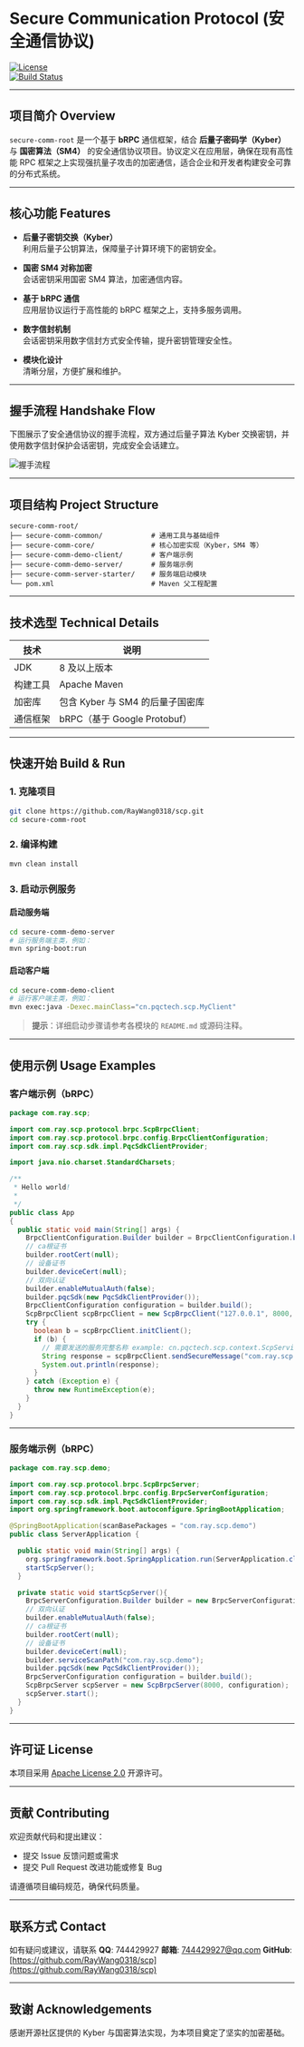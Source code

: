
# Secure Communication Protocol (安全通信协议)

[![License](https://img.shields.io/badge/License-Apache%202.0-blue.svg)](https://www.apache.org/licenses/LICENSE-2.0)  
[![Build Status](https://img.shields.io/badge/build-passing-brightgreen)](https://github.com/RayWang0318/scp/actions)

---

## 项目简介 Overview

`secure-comm-root` 是一个基于 **bRPC** 通信框架，结合 **后量子密码学（Kyber）** 与 **国密算法（SM4）** 的安全通信协议项目。协议定义在应用层，确保在现有高性能 RPC 框架之上实现强抗量子攻击的加密通信，适合企业和开发者构建安全可靠的分布式系统。

---

## 核心功能 Features

- **后量子密钥交换（Kyber）**  
  利用后量子公钥算法，保障量子计算环境下的密钥安全。
  
- **国密 SM4 对称加密**  
  会话密钥采用国密 SM4 算法，加密通信内容。
  
- **基于 bRPC 通信**  
  应用层协议运行于高性能的 bRPC 框架之上，支持多服务调用。
  
- **数字信封机制**  
  会话密钥采用数字信封方式安全传输，提升密钥管理安全性。
  
- **模块化设计**  
  清晰分层，方便扩展和维护。

---

## 握手流程 Handshake Flow

下图展示了安全通信协议的握手流程，双方通过后量子算法 Kyber 交换密钥，并使用数字信封保护会话密钥，完成安全会话建立。

![握手流程](docs/握手流程.png)

---

## 项目结构 Project Structure

```
secure-comm-root/
├── secure-comm-common/            # 通用工具与基础组件
├── secure-comm-core/              # 核心加密实现（Kyber，SM4 等）
├── secure-comm-demo-client/       # 客户端示例
├── secure-comm-demo-server/       # 服务端示例
├── secure-comm-server-starter/    # 服务端启动模块
└── pom.xml                        # Maven 父工程配置
```

---

## 技术选型 Technical Details

| 技术            | 说明                               |
|-----------------|----------------------------------|
| JDK             | 8 及以上版本                       |
| 构建工具        | Apache Maven                     |
| 加密库          | 包含 Kyber 与 SM4 的后量子国密库  |
| 通信框架        | bRPC（基于 Google Protobuf）     |

---

## 快速开始 Build & Run

### 1. 克隆项目

```bash
git clone https://github.com/RayWang0318/scp.git
cd secure-comm-root
```

### 2. 编译构建

```bash
mvn clean install
```

### 3. 启动示例服务

#### 启动服务端

```bash
cd secure-comm-demo-server
# 运行服务端主类，例如：
mvn spring-boot:run
```

#### 启动客户端

```bash
cd secure-comm-demo-client
# 运行客户端主类，例如：
mvn exec:java -Dexec.mainClass="cn.pqctech.scp.MyClient"
```

> **提示**：详细启动步骤请参考各模块的 `README.md` 或源码注释。

---

## 使用示例 Usage Examples

### 客户端示例（bRPC）

```java
package com.ray.scp;

import com.ray.scp.protocol.brpc.ScpBrpcClient;
import com.ray.scp.protocol.brpc.config.BrpcClientConfiguration;
import com.ray.scp.sdk.impl.PqcSdkClientProvider;

import java.nio.charset.StandardCharsets;

/**
 * Hello world!
 *
 */
public class App
{
  public static void main(String[] args) {
    BrpcClientConfiguration.Builder builder = BrpcClientConfiguration.builder();
    // ca根证书
    builder.rootCert(null);
    // 设备证书
    builder.deviceCert(null);
    // 双向认证
    builder.enableMutualAuth(false);
    builder.pqcSdk(new PqcSdkClientProvider());
    BrpcClientConfiguration configuration = builder.build();
    ScpBrpcClient scpBrpcClient = new ScpBrpcClient("127.0.0.1", 8000, configuration);
    try {
      boolean b = scpBrpcClient.initClient();
      if (b) {
        // 需要发送的服务完整名称 example: cn.pqctech.scp.context.ScpService
        String response = scpBrpcClient.sendSecureMessage("com.ray.scp.demo.test.impl.TestServiceImpl", "hello world!".getBytes(StandardCharsets.UTF_8), String.class);
        System.out.println(response);
      }
    } catch (Exception e) {
      throw new RuntimeException(e);
    }
  }
}

```

---

### 服务端示例（bRPC）

```java
package com.ray.scp.demo;

import com.ray.scp.protocol.brpc.ScpBrpcServer;
import com.ray.scp.protocol.brpc.config.BrpcServerConfiguration;
import com.ray.scp.sdk.impl.PqcSdkClientProvider;
import org.springframework.boot.autoconfigure.SpringBootApplication;

@SpringBootApplication(scanBasePackages = "com.ray.scp.demo")
public class ServerApplication {

  public static void main(String[] args) {
    org.springframework.boot.SpringApplication.run(ServerApplication.class, args);
    startScpServer();
  }

  private static void startScpServer(){
    BrpcServerConfiguration.Builder builder = new BrpcServerConfiguration.Builder();
    // 双向认证
    builder.enableMutualAuth(false);
    // ca根证书
    builder.rootCert(null);
    // 设备证书
    builder.deviceCert(null);
    builder.serviceScanPath("com.ray.scp.demo");
    builder.pqcSdk(new PqcSdkClientProvider());
    BrpcServerConfiguration configuration = builder.build();
    ScpBrpcServer scpServer = new ScpBrpcServer(8000, configuration);
    scpServer.start();
  }
}

```

---

## 许可证 License

本项目采用 [Apache License 2.0](https://www.apache.org/licenses/LICENSE-2.0) 开源许可。

---

## 贡献 Contributing

欢迎贡献代码和提出建议：

- 提交 Issue 反馈问题或需求
- 提交 Pull Request 改进功能或修复 Bug

请遵循项目编码规范，确保代码质量。

---

## 联系方式 Contact

如有疑问或建议，请联系
**QQ**: 744429927
**邮箱**: 744429927@qq.com
**GitHub**: [https://github.com/RayWang0318/scp](https://github.com/RayWang0318/scp)

---

## 致谢 Acknowledgements

感谢开源社区提供的 Kyber 与国密算法实现，为本项目奠定了坚实的加密基础。

